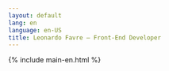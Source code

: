 ```yaml
---
layout: default
lang: en
language: en-US
title: Leonardo Favre – Front-End Developer
---
```


{% include main-en.html %}
